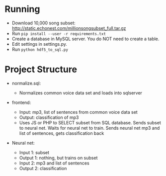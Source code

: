 # Running
* Download 10,000 song subset: http://static.echonest.com/millionsongsubset_full.tar.gz
* Run ```pip install --user -r requirements.txt```
* Create a database in MySQL server. You do NOT need to create a table.
* Edit settings in settings.py.
* Run ```python hdf5_to_sql.py```

# Project Structure
* normalize.sql:
  * Normalizes common voice data set and loads into sqlserver

* frontend:
  * Input: mp3, list of sentences from common voice data set
  * Output: classification of mp3
  * Uses JS or PHP to SELECT subset from SQL database. Sends subset to neural net. Waits for neural net to train. Sends neural net mp3 and list of sentences, gets classification back

* Neural net:
  * Input 1: subset
  * Output 1: nothing, but trains on subset
  * Input 2: mp3 and list of sentences
  * Output 2: classification
